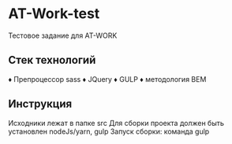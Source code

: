 # AT-Work-test
Тестовое задание для AT-WORK

## Стек технологий
♦ Препроцессор sass
♦ JQuery
♦ GULP
♦ методология BEM

## Инструкция
Исходники лежат в папке src
Для сборки проекта должен быть установлен nodeJs/yarn, gulp
Запуск сборки: команда gulp

